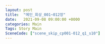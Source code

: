 ```yaml
---
layout: post
title:  "메인_회상_001~012장"
date:   2021-09-08 09:00:00 +0000
categories: Main
Tags: Story Main
SceneCode: ["scene_skip_cp001-012_q1_s10"]
---
```


